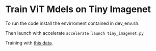# Train ViT Mdels on Tiny Imagenet

 
To run the code  install the envirroment contained in  dev_env.sh.

Then launch with accelerate
`accelerate launch tiny_imagenet.py`

Training with [this data]([https://pages.github.com/](https://filedn.com/l0kNCNuXuEq70c3iUHsXxJ7/TinyImagenet200.zip)).
